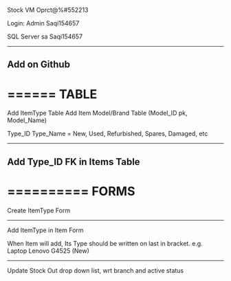 Stock VM
Oprct@%#552213

Login: Admin
Saqi154657

SQL Server
sa
Saqi154657

----------------
Add on Github
--------------
======
TABLE
======
Add ItemType Table
Add Item Model/Brand Table (Model_ID pk, Model_Name)


Type_ID
Type_Name = New, Used, Refurbished, Spares, Damaged,  etc

----------
Add Type_ID FK in Items Table
-----------------

==========
FORMS
========
Create ItemType Form

-----

Add ItemType in Item Form

When Item will add, Its Type should be written on last in bracket.
e.g. Laptop Lenovo G4525 (New)

-----

Update Stock Out drop down list, wrt branch and active status



